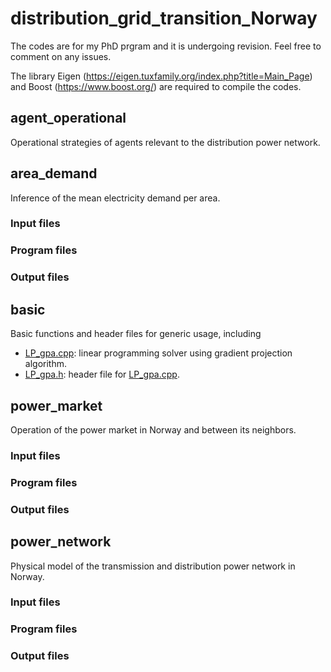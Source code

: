 # distribution_grid_transition_Norway
The codes are for my PhD prgram and it is undergoing revision. Feel free to comment on any issues.

The library Eigen (https://eigen.tuxfamily.org/index.php?title=Main_Page) and Boost (https://www.boost.org/) are required to compile the codes.

## agent_operational
Operational strategies of agents relevant to the distribution power network.

## area_demand
Inference of the mean electricity demand per area.

### Input files

### Program files

### Output files

## basic
Basic functions and header files for generic usage, including

- [LP_gpa.cpp](https://github.com/TonyYenTWN/distribution_grid_transition_Norway/blob/main/basic/LP_gpa.cpp): linear programming solver using gradient projection algorithm.
- [LP_gpa.h](https://github.com/TonyYenTWN/distribution_grid_transition_Norway/blob/main/basic/LP_gpa.h): header file for [LP_gpa.cpp](https://github.com/TonyYenTWN/distribution_grid_transition_Norway/blob/main/basic/LP_gpa.cpp).

## power_market
Operation of the power market in Norway and between its neighbors.

### Input files

### Program files

### Output files

## power_network
Physical model of the transmission and distribution power network in Norway.

### Input files

### Program files

### Output files
